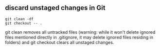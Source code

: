 ## discard unstaged changes in Git
```
git clean -df
git checkout -- .
```
git clean removes all untracked files (warning: while it won't delete ignored files mentioned directly in .gitignore, it may delete ignored files residing in folders) and git checkout clears all unstaged changes.
